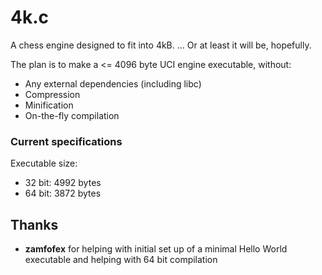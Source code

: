 # 4k.c
A chess engine designed to fit into 4kB. ... Or at least it will be, hopefully.

The plan is to make a <= 4096 byte UCI engine executable, without:
* Any external dependencies (including libc)
* Compression
* Minification
* On-the-fly compilation

### Current specifications
Executable size:

* 32 bit: 4992 bytes
* 64 bit: 3872 bytes

## Thanks
* **zamfofex** for helping with initial set up of a minimal Hello World executable and helping with 64 bit compilation
